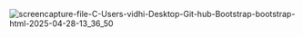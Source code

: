 ![screencapture-file-C-Users-vidhi-Desktop-Git-hub-Bootstrap-bootstrap-html-2025-04-28-13_36_50](https://github.com/user-attachments/assets/3d6e49c7-52e1-46bf-bf2d-5c4607bdd7dd)
